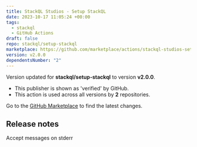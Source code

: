 ```yaml
---
title: StackQL Studios - Setup StackQL
date: 2023-10-17 11:05:24 +00:00
tags:
  - stackql
  - GitHub Actions
draft: false
repo: stackql/setup-stackql
marketplace: https://github.com/marketplace/actions/stackql-studios-setup-stackql
version: v2.0.0
dependentsNumber: "2"
---
```



Version updated for **stackql/setup-stackql** to version **v2.0.0**.
- This publisher is shown as 'verified' by GitHub.
- This action is used across all versions by **2** repositories.

Go to the [GitHub Marketplace](https://github.com/marketplace/actions/stackql-studios-setup-stackql) to find the latest changes.

## Release notes

Accept messages on stderr
